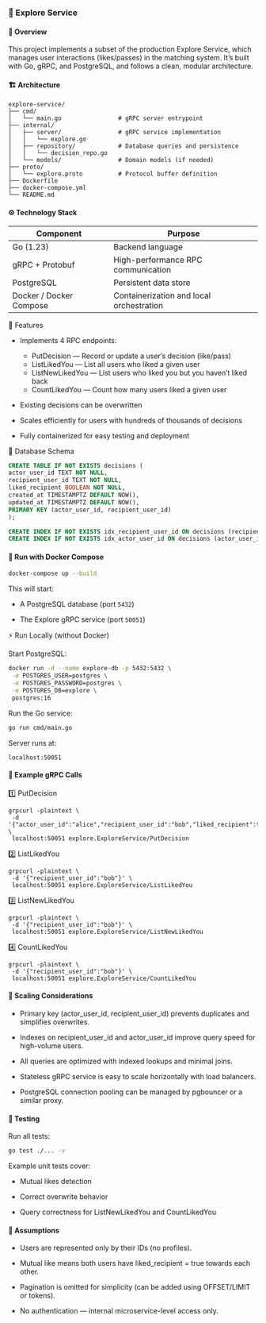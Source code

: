 ### 📘 Explore Service
#### 🧠 Overview

This project implements a subset of the production Explore Service, which manages user interactions (likes/passes) in the matching system.
It’s built with Go, gRPC, and PostgreSQL, and follows a clean, modular architecture.

#### 🏗️ Architecture

```
explore-service/
├── cmd/
│   └── main.go                # gRPC server entrypoint
├── internal/
│   ├── server/                # gRPC service implementation
│   │   └── explore.go
│   ├── repository/            # Database queries and persistence
│   │   └── decision_repo.go
│   └── models/                # Domain models (if needed)
├── proto/
│   └── explore.proto          # Protocol buffer definition
├── Dockerfile
├── docker-compose.yml
└── README.md
```

#### ⚙️ Technology Stack
|Component |Purpose |
|---|---|
|Go (1.23) | Backend language|
|gRPC + Protobuf | High-performance RPC communication|
|PostgreSQL | Persistent data store|
|Docker / Docker Compose | Containerization and local orchestration|

🚀 Features

- Implements 4 RPC endpoints:

  - PutDecision — Record or update a user’s decision (like/pass)
  - ListLikedYou — List all users who liked a given user
  - ListNewLikedYou — List users who liked you but you haven’t liked back
  - CountLikedYou — Count how many users liked a given user

- Existing decisions can be overwritten

- Scales efficiently for users with hundreds of thousands of decisions

- Fully containerized for easy testing and deployment

🧩 Database Schema

```sql
CREATE TABLE IF NOT EXISTS decisions (
actor_user_id TEXT NOT NULL,
recipient_user_id TEXT NOT NULL,
liked_recipient BOOLEAN NOT NULL,
created_at TIMESTAMPTZ DEFAULT NOW(),
updated_at TIMESTAMPTZ DEFAULT NOW(),
PRIMARY KEY (actor_user_id, recipient_user_id)
);

CREATE INDEX IF NOT EXISTS idx_recipient_user_id ON decisions (recipient_user_id);
CREATE INDEX IF NOT EXISTS idx_actor_user_id ON decisions (actor_user_id);
```

#### 🐳 Run with Docker Compose

```bash
docker-compose up --build
```

This will start:

- A PostgreSQL database (port `5432`)

- The Explore gRPC service (port `50051`)

⚡ Run Locally (without Docker)

Start PostgreSQL:

```bash
docker run -d --name explore-db -p 5432:5432 \
 -e POSTGRES_USER=postgres \
 -e POSTGRES_PASSWORD=postgres \
 -e POSTGRES_DB=explore \
 postgres:16
```

Run the Go service:

```bash
go run cmd/main.go
```

Server runs at:

```
localhost:50051
```

#### 🧪 Example gRPC Calls

1️⃣ PutDecision

```
grpcurl -plaintext \
 -d '{"actor_user_id":"alice","recipient_user_id":"bob","liked_recipient":true}' \
 localhost:50051 explore.ExploreService/PutDecision
```

2️⃣ ListLikedYou

```
grpcurl -plaintext \
 -d '{"recipient_user_id":"bob"}' \
 localhost:50051 explore.ExploreService/ListLikedYou
```

3️⃣ ListNewLikedYou

```
grpcurl -plaintext \
 -d '{"recipient_user_id":"bob"}' \
 localhost:50051 explore.ExploreService/ListNewLikedYou
```

4️⃣ CountLikedYou

```
grpcurl -plaintext \
 -d '{"recipient_user_id":"bob"}' \
 localhost:50051 explore.ExploreService/CountLikedYou
```

#### 🧱 Scaling Considerations

- Primary key (actor_user_id, recipient_user_id) prevents duplicates and simplifies overwrites.

- Indexes on recipient_user_id and actor_user_id improve query speed for high-volume users.

- All queries are optimized with indexed lookups and minimal joins.

- Stateless gRPC service is easy to scale horizontally with load balancers.

- PostgreSQL connection pooling can be managed by pgbouncer or a similar proxy.

#### 🧰 Testing

Run all tests:

```bash
go test ./... -v
```

Example unit tests cover:

- Mutual likes detection

- Correct overwrite behavior

- Query correctness for ListNewLikedYou and CountLikedYou

#### 🧾 Assumptions

- Users are represented only by their IDs (no profiles).

- Mutual like means both users have liked_recipient = true towards each other.

- Pagination is omitted for simplicity (can be added using OFFSET/LIMIT or tokens).

- No authentication — internal microservice-level access only.
